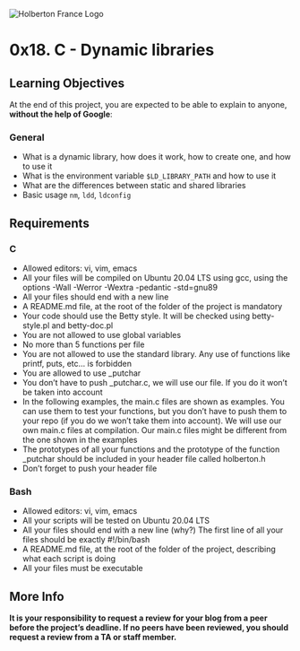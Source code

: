 ![Holberton France Logo](https://images.squarespace-cdn.com/content/v1/60bf70d860f31b4f60455443/1625061110826-904UGWRZ9PX81YWARXMT/HolbertonFRANCEFichier+16.png?format=1500w)

# 0x18. C - Dynamic libraries

## Learning Objectives
At the end of this project, you are expected to be able to explain to anyone, **without the help of Google**:

### General
- What is a dynamic library, how does it work, how to create one, and how to use it
- What is the environment variable ```$LD_LIBRARY_PATH``` and how to use it
- What are the differences between static and shared libraries
- Basic usage ```nm```, ```ldd```, ```ldconfig```

## Requirements
### C
- Allowed editors: vi, vim, emacs
- All your files will be compiled on Ubuntu 20.04 LTS using gcc, using the options -Wall -Werror -Wextra -pedantic -std=gnu89
- All your files should end with a new line
- A README.md file, at the root of the folder of the project is mandatory
- Your code should use the Betty style. It will be checked using betty-style.pl and betty-doc.pl
- You are not allowed to use global variables
- No more than 5 functions per file
- You are not allowed to use the standard library. Any use of functions like printf, puts, etc… is forbidden
- You are allowed to use _putchar
- You don’t have to push _putchar.c, we will use our file. If you do it won’t be taken into account
- In the following examples, the main.c files are shown as examples. You can use them to test your functions, but you don’t have to push them to your repo (if you do we won’t take them into account). We will use our own main.c files at compilation. Our main.c files might be different from the one shown in the examples
- The prototypes of all your functions and the prototype of the function _putchar should be included in your header file called holberton.h
- Don’t forget to push your header file

### Bash
- Allowed editors: vi, vim, emacs
- All your scripts will be tested on Ubuntu 20.04 LTS
- All your files should end with a new line (why?)
The first line of all your files should be exactly #!/bin/bash
- A README.md file, at the root of the folder of the project, describing what each script is doing
- All your files must be executable

## More Info
**It is your responsibility to request a review for your blog from a peer before the project’s deadline. If no peers have been reviewed, you should request a review from a TA or staff member.**

